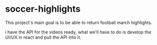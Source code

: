 # soccer-highlights

This project's main goal is to be able to return football march highlights.

i have the API for the videos ready, what we'll have to do is develop the UI/UX in react and pull the API into it.